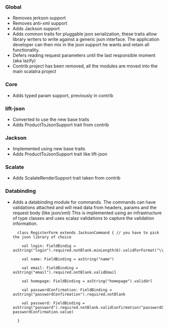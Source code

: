 ### Global

* Removes jerkson support
* Removes anti-xml support
* Adds Jackson support
* Adds common traits for pluggable json serialization, these traits allow library writers to write against a generic
  json interface. The application developer can then mix in the json support he wants and retain all functionality.
* Defers reading request parameters until the last responsible moment (aka lazify)
* Contrib project has been removed, all the modules are moved into the main scalatra project

### Core
* Adds typed param support, previously in contrib

### lift-json
* Converted to use the new base traits
* Adds ProductToJsonSupport trait from contrib

### Jackson
* Implemented using new base traits
* Adds ProductToJsonSupport trait like lift-json

### Scalate
* Adds ScalateRenderSupport trait taken from contrib

### Databinding
* Adds a databinding module for commands.
  The commands can have validations attached and will read data from headers, params and the request body (like json/xml)
  This is implemented using an infrastructure of type classes and uses scalaz validations to capture the validation information.

        class RegisterForm extends JacksonCommand { // you have to pick the json library of choice

          val login: FieldBindig = asString("login").required.notBlank.minLength(6).validForFormat("\\w+".r)

          val name: FieldBinding = asString("name")

          val email: FieldBinding = asString("email").required.notBlank.validEmail

          val homepage: FieldBinding = asString("homepage").validUrl

          val passwordConfirmation: FieldBinding = asString("passwordConfirmation").required.notBlank

          val password: FieldBinding = asString("password").required.notBlank.validConfirmation("passwordConfirmation", passwordConfirmation.value)

        }
